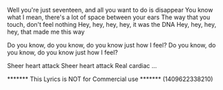 Well you're just seventeen, and all you want to do is disappear
You know what I mean, there's a lot of space between your ears
The way that you touch, don't feel nothing
Hey, hey, hey, hey, it was the DNA
Hey, hey, hey, hey, that made me this way

Do you know, do you know, do you know just how I feel?
Do you know, do you know, do you know just how I feel?

Sheer heart attack
Sheer heart attack
Real cardiac
...

******* This Lyrics is NOT for Commercial use *******
(1409622338210)